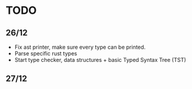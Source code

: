 # TODO

## 26/12

* Fix ast printer, make sure every type can be printed.
* Parse specific rust types
* Start type checker, data structures + basic Typed Syntax Tree (TST)

## 27/12

